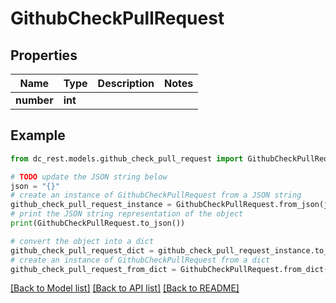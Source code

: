 # GithubCheckPullRequest


## Properties

Name | Type | Description | Notes
------------ | ------------- | ------------- | -------------
**number** | **int** |  | 

## Example

```python
from dc_rest.models.github_check_pull_request import GithubCheckPullRequest

# TODO update the JSON string below
json = "{}"
# create an instance of GithubCheckPullRequest from a JSON string
github_check_pull_request_instance = GithubCheckPullRequest.from_json(json)
# print the JSON string representation of the object
print(GithubCheckPullRequest.to_json())

# convert the object into a dict
github_check_pull_request_dict = github_check_pull_request_instance.to_dict()
# create an instance of GithubCheckPullRequest from a dict
github_check_pull_request_from_dict = GithubCheckPullRequest.from_dict(github_check_pull_request_dict)
```
[[Back to Model list]](../README.md#documentation-for-models) [[Back to API list]](../README.md#documentation-for-api-endpoints) [[Back to README]](../README.md)


